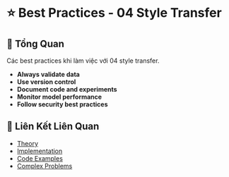 # ⭐ Best Practices - 04 Style Transfer

## 🎯 Tổng Quan

Các best practices khi làm việc với 04 style transfer.

- **Always validate data**
- **Use version control**
- **Document code and experiments**
- **Monitor model performance**
- **Follow security best practices**

## 🔗 Liên Kết Liên Quan

- [Theory](./THEORY_04_style_transfer.md)
- [Implementation](./IMPLEMENTATION_04_style_transfer.md)
- [Code Examples](./CODE_EXAMPLES_04_style_transfer.md)
- [Complex Problems](./COMPLEX_PROBLEMS.md)
